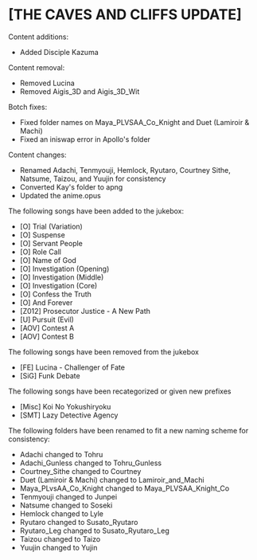 # [THE CAVES AND CLIFFS UPDATE]

Content additions:
   * Added Disciple Kazuma

Content removal:
   * Removed Lucina
   * Removed Aigis_3D and Aigis_3D_Wit

Botch fixes:
   * Fixed folder names on Maya_PLVSAA_Co_Knight and Duet (Lamiroir & Machi)
   * Fixed an iniswap error in Apollo's folder

Content changes:
   * Renamed Adachi, Tenmyouji, Hemlock, Ryutaro, Courtney Sithe, Natsume, Taizou, and Yuujin for consistency
   * Converted Kay's folder to apng
   * Updated the anime.opus

The following songs have been added to the jukebox:
   * [O] Trial (Variation)
   * [O] Suspense
   * [O] Servant People
   * [O] Role Call
   * [O] Name of God
   * [O] Investigation (Opening)
   * [O] Investigation (Middle)
   * [O] Investigation (Core)
   * [O] Confess the Truth
   * [O] And Forever
   * [Z012] Prosecutor Justice - A New Path
   * [U] Pursuit (Evil)
   * [AOV] Contest A
   * [AOV] Contest B

The following songs have been removed from the jukebox
   * [FE] Lucina - Challenger of Fate
   * [SiG] Funk Debate

The following songs have been recategorized or given new prefixes
   * [Misc] Koi No Yokushiryoku
   * [SMT] Lazy Detective Agency
   
The following folders have been renamed to fit a new naming scheme for consistency:
   * Adachi changed to Tohru
   * Adachi_Gunless changed to Tohru_Gunless
   * Courtney_Sithe changed to Courtney
   * Duet (Lamiroir & Machi) changed to Lamiroir_and_Machi
   * Maya_PLvsAA_Co_Knight changed to Maya_PLVSAA_Knight_Co
   * Tenmyouji changed to Junpei
   * Natsume changed to Soseki
   * Hemlock changed to Lyle
   * Ryutaro changed to Susato_Ryutaro
   * Ryutaro_Leg changed to Susato_Ryutaro_Leg
   * Taizou changed to Taizo
   * Yuujin changed to Yujin